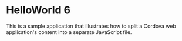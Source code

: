 HelloWorld 6
============
This is a sample application that illustrates how to split a Cordova web application's content into a separate JavaScript file.
